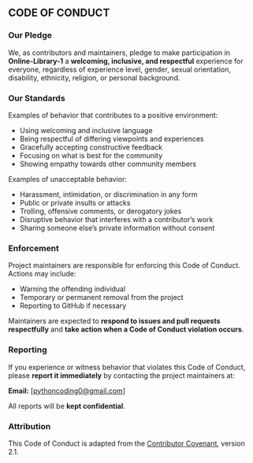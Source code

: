 ## CODE OF CONDUCT

### Our Pledge

We, as contributors and maintainers, pledge to make participation in **Online-Library-1** a **welcoming, inclusive, and respectful** experience for everyone, regardless of experience level, gender, sexual orientation, disability, ethnicity, religion, or personal background.

### Our Standards

Examples of behavior that contributes to a positive environment:

* Using welcoming and inclusive language
* Being respectful of differing viewpoints and experiences
* Gracefully accepting constructive feedback
* Focusing on what is best for the community
* Showing empathy towards other community members

Examples of unacceptable behavior:

* Harassment, intimidation, or discrimination in any form
* Public or private insults or attacks
* Trolling, offensive comments, or derogatory jokes
* Disruptive behavior that interferes with a contributor’s work
* Sharing someone else’s private information without consent

### Enforcement

Project maintainers are responsible for enforcing this Code of Conduct. Actions may include:

* Warning the offending individual
* Temporary or permanent removal from the project
* Reporting to GitHub if necessary

Maintainers are expected to **respond to issues and pull requests respectfully** and **take action when a Code of Conduct violation occurs**.

### Reporting

If you experience or witness behavior that violates this Code of Conduct, please **report it immediately** by contacting the project maintainers at:

**Email:** [[pythoncoding0@gmail.com](mailto:pythoncoding0@gmail.com)]

All reports will be **kept confidential**.

### Attribution

This Code of Conduct is adapted from the [Contributor Covenant](https://www.contributor-covenant.org), version 2.1.
